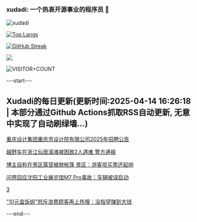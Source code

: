 ### xudadi: 一个热衷开源事业的程序员 👋

![xudadi](https://github-readme-stats-git-masterorgs-github-readme-stats-team.vercel.app/api?username=xudadi)

[![Top Langs](https://github-readme-stats.vercel.app/api/top-langs/?username=xudadi)](https://github.com/anuraghazra/github-readme-stats)

[![GitHub Streak](https://streak-stats.demolab.com?user=xudadi&locale=zh_Hans)](https://git.io/streak-stats)

![](https://raw.githubusercontent.com/xudadi/xudadi/main/assets/github-contribution-grid-snake.svg)

![VISITOR+COUNT](https://komarev.com/ghpvc/?username=xudadi&label=VISITOR+COUNT)


---start---

## Xudadi的每日更新(更新时间:2025-04-14 16:26:18 | 本部分通过Github Actions抓取RSS自动更新, 无意中实现了自动刷绿墙...)

[重庆设计集团重庆市设计院有限公司2025年招聘公告](https://www.gongkaoleida.com/article/2358092)

[越野车在浙江仙居溪滩被困致2人遇难 警方通报](https://m.163.com/news/article/JT42AHTL0001899O.html)

[博主自称在景区露营被掀帐篷 景区：游客拒买票还起哄](https://m.163.com/news/article/JT2E5C6V0514D3UH.html)

[问界回应沈阳工业展览馆M7 Pro事故：车辆被误启动](https://m.163.com/news/article/JT3R0RD40534A4SC.html)

[3](https://m.163.com/touch/news/sub/domestic)

["10元盒饭姐"怒斥浪费顾客再上热搜：没指望赚到大钱](https://m.163.com/news/article/JSRQK1NV0514D9AO.html)

---end---
